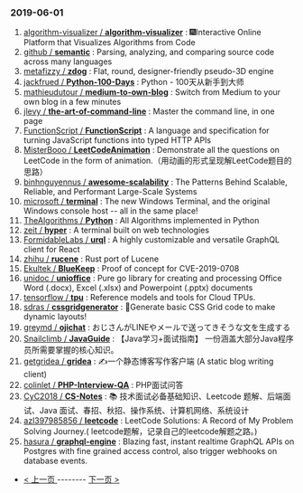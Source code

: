 ### 2019-06-01 
1. [algorithm-visualizer / **algorithm-visualizer**](https://github.com/algorithm-visualizer/algorithm-visualizer) : 🎆Interactive Online Platform that Visualizes Algorithms from Code
1. [github / **semantic**](https://github.com/github/semantic) : Parsing, analyzing, and comparing source code across many languages
1. [metafizzy / **zdog**](https://github.com/metafizzy/zdog) : Flat, round, designer-friendly pseudo-3D engine
1. [jackfrued / **Python-100-Days**](https://github.com/jackfrued/Python-100-Days) : Python - 100天从新手到大师
1. [mathieudutour / **medium-to-own-blog**](https://github.com/mathieudutour/medium-to-own-blog) : Switch from Medium to your own blog in a few minutes
1. [jlevy / **the-art-of-command-line**](https://github.com/jlevy/the-art-of-command-line) : Master the command line, in one page
1. [FunctionScript / **FunctionScript**](https://github.com/FunctionScript/FunctionScript) : A language and specification for turning JavaScript functions into typed HTTP APIs
1. [MisterBooo / **LeetCodeAnimation**](https://github.com/MisterBooo/LeetCodeAnimation) : Demonstrate all the questions on LeetCode in the form of animation.（用动画的形式呈现解LeetCode题目的思路）
1. [binhnguyennus / **awesome-scalability**](https://github.com/binhnguyennus/awesome-scalability) : The Patterns Behind Scalable, Reliable, and Performant Large-Scale Systems
1. [microsoft / **terminal**](https://github.com/microsoft/terminal) : The new Windows Terminal, and the original Windows console host -- all in the same place!
1. [TheAlgorithms / **Python**](https://github.com/TheAlgorithms/Python) : All Algorithms implemented in Python
1. [zeit / **hyper**](https://github.com/zeit/hyper) : A terminal built on web technologies
1. [FormidableLabs / **urql**](https://github.com/FormidableLabs/urql) : A highly customizable and versatile GraphQL client for React
1. [zhihu / **rucene**](https://github.com/zhihu/rucene) : Rust port of Lucene
1. [Ekultek / **BlueKeep**](https://github.com/Ekultek/BlueKeep) : Proof of concept for CVE-2019-0708
1. [unidoc / **unioffice**](https://github.com/unidoc/unioffice) : Pure go library for creating and processing Office Word (.docx), Excel (.xlsx) and Powerpoint (.pptx) documents
1. [tensorflow / **tpu**](https://github.com/tensorflow/tpu) : Reference models and tools for Cloud TPUs.
1. [sdras / **cssgridgenerator**](https://github.com/sdras/cssgridgenerator) : 🧮Generate basic CSS Grid code to make dynamic layouts!
1. [greymd / **ojichat**](https://github.com/greymd/ojichat) : おじさんがLINEやメールで送ってきそうな文を生成する
1. [Snailclimb / **JavaGuide**](https://github.com/Snailclimb/JavaGuide) : 【Java学习+面试指南】 一份涵盖大部分Java程序员所需要掌握的核心知识。
1. [getgridea / **gridea**](https://github.com/getgridea/gridea) : ✍️一个静态博客写作客户端 (A static blog writing client)
1. [colinlet / **PHP-Interview-QA**](https://github.com/colinlet/PHP-Interview-QA) : PHP面试问答
1. [CyC2018 / **CS-Notes**](https://github.com/CyC2018/CS-Notes) : 📚 技术面试必备基础知识、Leetcode 题解、后端面试、Java 面试、春招、秋招、操作系统、计算机网络、系统设计
1. [azl397985856 / **leetcode**](https://github.com/azl397985856/leetcode) : LeetCode Solutions: A Record of My Problem Solving Journey.( leetcode题解，记录自己的leetcode解题之路。)
1. [hasura / **graphql-engine**](https://github.com/hasura/graphql-engine) : Blazing fast, instant realtime GraphQL APIs on Postgres with fine grained access control, also trigger webhooks on database events. 

- [ < 上一页 ](https://github.com/able8/github-trending-daily-record/blob/master/2019-05-31.md) -------- [ 下一页 > ](https://github.com/able8/github-trending-daily-record/blob/master/2019-06-02.md)